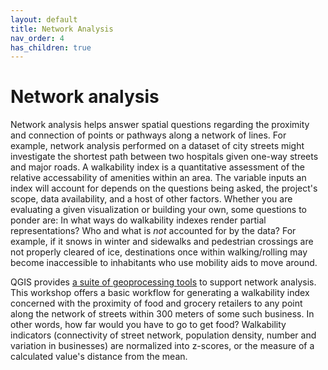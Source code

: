 ```yaml
---
layout: default
title: Network Analysis
nav_order: 4
has_children: true
---
```

# Network analysis 

Network analysis helps answer spatial questions regarding the proximity and connection of points or pathways along a network of lines. For example, network analysis performed on a dataset of city streets might investigate the shortest path between two hospitals given one-way streets and major roads. A walkability index is a quantitative assessment of the relative accessability of amenities within an area. The variable inputs an index will account for depends on the questions being asked, the project's scope, data availability, and a host of other factors. Whether you are evaluating a given visualization or building your own, some questions to ponder are: In what ways do walkability indexes render partial representations? Who and what is *not* accounted for by the data? For example, if it snows in winter and sidewalks and pedestrian crossings are not properly cleared of ice, destinations once within walking/rolling may become inaccessible to inhabitants who use mobility aids to move around. 
    
QGIS provides [a suite of geoprocessing tools](https://docs.qgis.org/3.28/en/docs/training_manual/vector_analysis/network_analysis.html) to support network analysis. This workshop offers a basic workflow for generating a walkability index concerned with the proximity of food and grocery retailers to any point along the network of streets within 300 meters of some such business. In other words, how far would you have to go to get food? Walkability indicators (connectivity of street network, population density, number and variation in businesses) are normalized into z-scores, or the measure of a calculated value's distance from the mean.     
